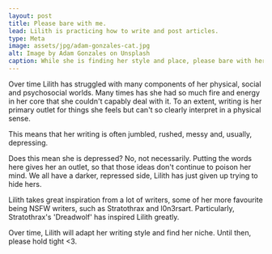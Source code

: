 ```yaml
---
layout: post
title: Please bare with me.
lead: Lilith is practicing how to write and post articles.
type: Meta
image: assets/jpg/adam-gonzales-cat.jpg
alt: Image by Adam Gonzales on Unsplash
caption: While she is finding her style and place, please bare with her.
---
```


Over time Lilith has struggled with many components of her physical, social and psychosocial worlds. Many times has she had so much fire and energy in her core that she couldn't capably deal with it. To an extent, writing is her primary outlet for things she feels but can't so clearly interpret in a physical sense.

This means that her writing is often jumbled, rushed, messy and, usually, depressing. 

Does this mean she is depressed? No, not necessarily. Putting the words here gives her an outlet, so that those ideas don't continue to poison her mind. We all have a darker, repressed side, Lilith has just given up trying to hide hers.

Lilith takes great inspiration from a lot of writers, some of her more favourite being NSFW writers, such as Stratothrax and l0n3rsart. Particularly, Stratothrax's 'Dreadwolf' has inspired Lilith greatly.

Over time, Lilith will adapt her writing style and find her niche. Until then, please hold tight <3.